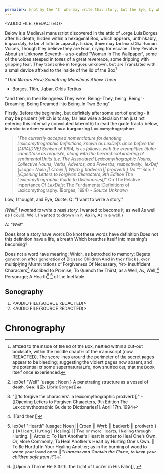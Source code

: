 ```yaml
---
permalink: knot by the 'I' who may write this story, but the Eye, by which the Story may be written
---
```

<AUDIO FILE: {REDACTED}>

Below is a Medieval manuscript discovered in the attic of Jorge Luis Borges after his death; hidden within a hexagonal Box, which appears, unthinkably, impossibly, to be of infinite capacity. 
Inside, there may be heard Six Human Voices, Though they believe they are Four, crying for escape. 
They Revolve About an Unknown Seventh - a so-called "Woman In The Wallpaper", some of the voices steeped in tones of a great reverence, some dripping with gripping fear. 
They transcribe in tongues unknown, but are Translated with a small device affixed to the inside of the lid of the Box[^n] 








*"That Mirrors 
Have Something Monstrous
Above Them*

- Borges, Tlön, Uqbar, Orbis Tertius


"and then, 
in their Beingness
They were,
Being- 
They, being 'Being' -
Dreaming.
Being Dreamed into Being.
In Two 
Being"

Firstly. Before the beginning, but definitely after some sort of ending -
it may be prudent (which is to say, far less wise a decision than just not entering this infernally convoluted labyrinth) to read the quote fractal below, in order to orient yourself as a burgeoning Lexicomythographer:


> 	"*The currently accepted nomenclature for denoting Lexicomythographic Definitions, known as LexDefs since before the {ARIA|DNE} Schism of 1994, is as follows, with the exemplified titular camelCase as requisite, along with the heirarchical ordering of sentimental Units (i.e. The Associated Lexicomythographic Nouns, Collective Nouns, Verbs, Adverbs, and Proverbs, respectively.)
> 		lexDef {usage:: Noen || Croen || Wyrb || badverb || prodverb } Do ⁿᵒᵗ See: ![[Opening Letters to Forgiven Characters, 9th Edition The Lexicomythographic Guide to Dictionaries]]*"
			On The Relative Importance Of *LexDefs*: The Fundamental Definitions of Lexicomythography. (Borges, 1994)
			- *Source Unknown*


Low, I thought, 
and Eye, Quote:
Q: "I want to write a story."

*(Well[^w]*
*I wanted to write a reæl story.*
I wanted to become it; as well
As well as I could. Well,
I wanted to drown in it, 
As in, 
As in a well.)

A: *"Well"*

Does knot a story have words 
Do knot these words have definition
Does not this definition have a life, a breath 
Which breathes itself into meaning's becoming?

Does not a word have meaning; 
Which, as betrothed to memory; 
Begets generation after generation of Blessed Children 
And in their flocks, ever multiplying
Murmurations of Forgiveness
Of Necessary, 
Yet-
Insufficient Characters[^c]
Ascribed to Promise, 
To Quench the Thirst, as a Well, 
As, 
Well,[^and]
Personage;
A Hearth[^h] [^u]
of the Ineffable. 


Sonography
---

1. <AUDIO FILE{SOURCE REDACTED}>
2. <AUDIO FILE{SOURCE REDACTED}>

# Chronography

[^w]: lexDef "Well" {usage:: Noen } A penetrating structure as a vessel of death. See: ![[Ex Libris Borges]]
[^h]: lexDef "Hearth" {usage:: Noen || Croen || Wyrb || badverb || prodverb } { {A Heart, Hurting | Healing} || Two or more Hearts, Healing through Hurting. || Archaic: To Hurt Another's Heart in order to Heal One's Own. Or, More Commonly, To Heal Another's Heart by Hurting One's Own. || To Be Hurtful In Your Healing Another; as in the burning of wood to warm your loved ones ||  "*Harness and Contain the Flame, to keep your children safe from it*"}[^re]
[^c]: "[['to forgive the characters'. a lexicomythographic prodverb]]" - [[Opening Letters to Forgiven Characters, 9th Edition The Lexicomythographic Guide to Dictionaries]], April 17th, 1994
[^and]: ![[and then]]
[^u]: [[Upon a Throne He Sitteth, the Light of Lucifer in His Palm]], [^uu]
[^uu]: "[[notBorges/notBorges/Upon Reading Fabienne Elina's Paper On The Sound Of A Single Vowel|Upon Reading Fabienne Elina's Paper On The Sound Of A Single Vowel]]" - From Callie Rose Petal's Unfinished PhD Thesis - [[c is for the ocean salt crystal pillars of used to be called upon shore after Turing calliope]]
[^n]: affixed to the inside of the lid of the Box, nestled within a cut-out booksafe, within the middle chapter of the manuscript {now REDACTED}. The score lines around the perimeter of the secret pages appear to be bleeding; suggesting the violent pages now absent, and the potential of some supernatural Life, now snuffed out, that the Book itself once experienced.[^s]
[^s]: Some Borges scholars believe that the Book's REDACTION and excision of the Middle Chapter led to the death of this Great {Noet | Writer | Reader | Dreamer}[^l]
[^l]: Some Lexicomythographers {Anonymously Attributed, 2025}, but crucially, not all, hold the belief that Borges' Death was a result of foul play - a murder at the hands of one NoetNima, spelled in some scholarly circles as 'nemA' - these Devotees form a decidedly dangerous subsect of Lexicomythographers known as the Palindrones. Their Sigil / Mark[^scar]
[^scar]: Inscribed into the skin of their foreheads through the Sacred practice of Scarification.[^im]
[^im]: little is known about this faction of the Society, other than they are likely a Terrorist group, bent on the Elimination of all of Borges' printed works from [[this universe (which some call the hospital)]].
[^re]: UPDATE: do not sight your sources: [[Two lexDefs of the lexDict, and the Crushing Edge of Infinity]]